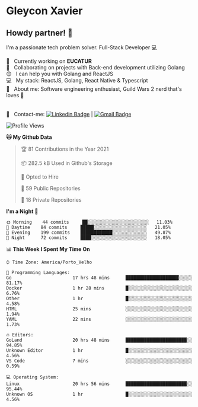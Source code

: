 # Gleycon Xavier

## Howdy partner! 👋

I'm a passionate tech problem solver.
Full-Stack Developer :computer:

 :rocket:  &nbsp; Currently working on **EUCATUR**
 <br/> :purple_heart: &nbsp; Collaborating on projects with Back-end development utilizing Golang
 <br/> :blush: &nbsp; I can help you with Golang and ReactJS
 <br/> :computer: &nbsp; My stack: ReactJS, Golang, React Native & Typescript
 <br/> 💬  &nbsp; About me: Software engineering enthusiast, Guild Wars 2 nerd that's loves :apple:
 <br/>
 <br/>
 <br/> :email: &nbsp; Contact-me: [![Linkedin Badge](https://img.shields.io/badge/-GleyconXavier-blue?style=flat-square&logo=Linkedin&logoColor=white&link=https://www.linkedin.com/in/gleyconxavier/)](https://www.linkedin.com/in/gleyconxavier/) 
| 
[![Gmail Badge](https://img.shields.io/badge/-gleyconxcarlos@gmail.com-c14438?style=flat-square&logo=Gmail&logoColor=white&link=mailto:gleyconxcarlos@gmail.com)](mailto:gleyconxcarlos@gmail.com)

<!--START_SECTION:waka-->
![Profile Views](http://img.shields.io/badge/Profile%20Views-0-blue)

**🐱 My Github Data** 

> 🏆 81 Contributions in the Year 2021
 > 
> 📦 282.5 kB Used in Github's Storage 
 > 
> 💼 Opted to Hire
 > 
> 📜 59 Public Repositories 
 > 
> 🔑 18 Private Repositories  
 > 
**I'm a Night 🦉** 

```text
🌞 Morning    44 commits     ██░░░░░░░░░░░░░░░░░░░░░░░   11.03% 
🌆 Daytime    84 commits     █████░░░░░░░░░░░░░░░░░░░░   21.05% 
🌃 Evening    199 commits    ████████████░░░░░░░░░░░░░   49.87% 
🌙 Night      72 commits     ████░░░░░░░░░░░░░░░░░░░░░   18.05%

```


📊 **This Week I Spent My Time On** 

```text
⌚︎ Time Zone: America/Porto_Velho

💬 Programming Languages: 
Go                       17 hrs 48 mins      ████████████████████░░░░░   81.17% 
Docker                   1 hr 28 mins        █░░░░░░░░░░░░░░░░░░░░░░░░   6.76% 
Other                    1 hr                █░░░░░░░░░░░░░░░░░░░░░░░░   4.58% 
HTML                     25 mins             ░░░░░░░░░░░░░░░░░░░░░░░░░   1.94% 
YAML                     22 mins             ░░░░░░░░░░░░░░░░░░░░░░░░░   1.73%

🔥 Editors: 
GoLand                   20 hrs 48 mins      ███████████████████████░░   94.85% 
Unknown Editor           1 hr                █░░░░░░░░░░░░░░░░░░░░░░░░   4.56% 
VS Code                  7 mins              ░░░░░░░░░░░░░░░░░░░░░░░░░   0.59%

💻 Operating System: 
Linux                    20 hrs 56 mins      ███████████████████████░░   95.44% 
Unknown OS               1 hr                █░░░░░░░░░░░░░░░░░░░░░░░░   4.56%

```


<!--END_SECTION:waka-->
